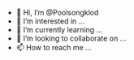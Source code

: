 - 👋 Hi, I’m @Poolsongklod
- 👀 I’m interested in ...
- 🌱 I’m currently learning ...
- 💞️ I’m looking to collaborate on ...
- 📫 How to reach me ...

<!---
Poolsongklod/Poolsongklod is a ✨ special ✨ repository because its `README.md` (this file) appears on your GitHub profile.
You can click the Preview link to take a look at your changes.
--->
